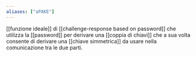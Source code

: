 ```yaml
---
aliases: ["aPAKE"]
---
```


[[funzione ideale]] di [[challenge-response based on password]] che utilizza la [[password]] per derivare una [[coppia di chiavi]] che a sua volta consente di derivare una [[chiave simmetrica]] da usare nella comunicazione tra le due parti.
